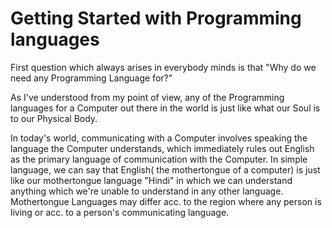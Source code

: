 # Getting Started with Programming languages

First question which always arises in everybody minds is that "Why do we need any Programming Language for?"

As I've understood from my point of view, any of the Programming languages for a Computer out there in the world is just like what our Soul is to our Physical Body.

In today's world, communicating with a Computer involves speaking the language the Computer understands, which immediately rules out English as the primary language of communication with the Computer. In simple language, we can say that English( the mothertongue of a computer) is just like our mothertongue language "Hindi" in which we can understand anything which we're unable to understand in any other language. Mothertongue Languages may differ acc. to the region where any person is living or acc. to a person's communicating language.
